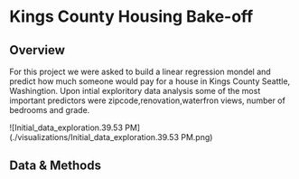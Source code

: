 # Kings County Housing Bake-off

## Overview

For this project we were asked to build a linear regression mondel and predict how much someone would pay for a house in Kings County Seattle, Washingtion. Upon intial exploritory data analysis some of the most important predictors were zipcode,renovation,waterfron views, number of bedrooms and grade. 

![Initial_data_exploration.39.53 PM](./visualizations/Initial_data_exploration.39.53 PM.png)


## Data & Methods
